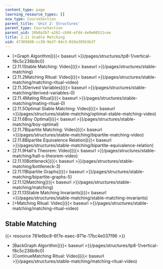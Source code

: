 ```yaml
---
content_type: page
learning_resource_types: []
ocw_type: CourseSection
parent_title: 'Unit 2: Structures'
parent_type: CourseSection
parent_uid: 20b0a2b7-a262-cb94-efd4-4e9e00511cee
title: 2.11 Stable Matching
uid: 47305688-cc38-9e2f-9dc3-019a395b3b37
---
```


*   [\<Graph Algorithm]({{< baseurl >}}/pages/structures/tp8-1/vertical-f8c5c236b9c0)
*   [2.11.1Stable Matching: Video]({{< baseurl >}}/pages/structures/stable-matching)
*   [2.11.2Matching Ritual: Video]({{< baseurl >}}/pages/structures/stable-matching/matching-ritual-video)
*   [2.11.3Derived Variables]({{< baseurl >}}/pages/structures/stable-matching/derived-variables-0)
*   [2.11.4Mating Ritual]({{< baseurl >}}/pages/structures/stable-matching/mating-ritual-0)
*   [2.11.5Optimal Stable Matching: Video]({{< baseurl >}}/pages/structures/stable-matching/optimal-stable-matching-video)
*   [2.11.6Boy Optimal]({{< baseurl >}}/pages/structures/stable-matching/boy-optimal)
*   [2.11.7Bipartite Matching: Video]({{< baseurl >}}/pages/structures/stable-matching/bipartite-matching-video)
*   [2.11.8Bipartite Equivalence Relation]({{< baseurl >}}/pages/structures/stable-matching/bipartite-equivalence-relation)
*   [2.11.9Hall's Theorem: Video]({{< baseurl >}}/pages/structures/stable-matching/hall-s-theorem-video)
*   [2.11.10Bottleneck]({{< baseurl >}}/pages/structures/stable-matching/bottleneck-3)
*   [2.11.11Bipartite Graphs]({{< baseurl >}}/pages/structures/stable-matching/bipartite-graphs-5)
*   [2.11.12Matching]({{< baseurl >}}/pages/structures/stable-matching/matching)
*   [2.11.13Stable Matching Invariants]({{< baseurl >}}/pages/structures/stable-matching/stable-matching-invariants)
*   [\>Matching Ritual: Video]({{< baseurl >}}/pages/structures/stable-matching/matching-ritual-video)

Stable Matching
---------------

{{< resource 781e6bc8-6f7e-eaec-971e-17bc4e037f96 >}}

*   [BackGraph Algorithm]({{< baseurl >}}/pages/structures/tp8-1/vertical-f8c5c236b9c0)
*   [ContinueMatching Ritual: Video]({{< baseurl >}}/pages/structures/stable-matching/matching-ritual-video)